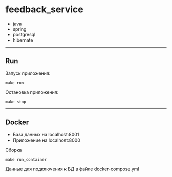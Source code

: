 # feedback_service

- java
- spring
- postgresql
- hibernate

---
## Run
Запуск приложения:
```shell
make run
```

Остановка приложения:
```shell
make stop
```

---
## Docker

- База данных на localhost:8001
- Приложение на localhost:8000

Сборка
```shell
make run_container
```

Данные для подключения к БД в файле docker-compose.yml



